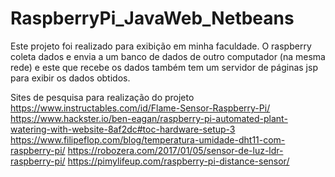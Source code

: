 # RaspberryPi_JavaWeb_Netbeans
Este projeto foi realizado para exibição em minha faculdade. O raspberry coleta dados e envia a um banco de dados de outro computador (na mesma rede) e este que recebe os dados também tem um servidor de páginas jsp para exibir os dados obtidos.

Sites de pesquisa para realização do projeto
https://www.instructables.com/id/Flame-Sensor-Raspberry-Pi/
https://www.hackster.io/ben-eagan/raspberry-pi-automated-plant-watering-with-website-8af2dc#toc-hardware-setup-3
https://www.filipeflop.com/blog/temperatura-umidade-dht11-com-raspberry-pi/
https://robozera.com/2017/01/05/sensor-de-luz-ldr-raspberry-pi/
https://pimylifeup.com/raspberry-pi-distance-sensor/

